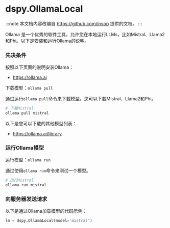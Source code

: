# dspy.OllamaLocal

:::note
本文档内容改编自 https://github.com/insop 提供的文档。
:::

Ollama 是一个优秀的软件工具，允许您在本地运行LLMs，比如Mistral、Llama2和Phi。以下是安装和运行Ollama的说明。

### 先决条件

按照以下页面的说明安装Ollama：

- https://ollama.ai

下载模型：`ollama pull`

通过运行`ollama pull`命令来下载模型。您可以下载Mistral、Llama2和Phi。

```bash
# 下载Mistral
ollama pull mistral
```

以下是您可以下载的其他模型列表：
- https://ollama.ai/library

### 运行Ollama模型

运行模型：`ollama run`

通过使用`ollama run`命令来测试一个模型。

```bash
# 运行Mistral
ollama run mistral
```

### 向服务器发送请求

以下是通过Ollama加载模型的代码示例：

```python
lm = dspy.OllamaLocal(model='mistral')
```